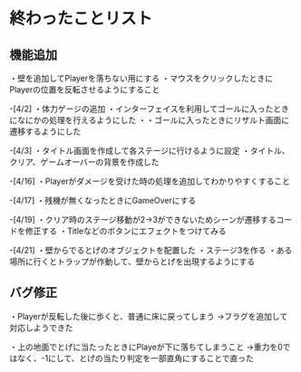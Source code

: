 # 終わったことリスト

## 機能追加
・壁を追加してPlayerを落ちない用にする
・マウスをクリックしたときにPlayerの位置を反転させるようにすること

-[4/2]
・体力ゲージの追加
・インターフェイスを利用してゴールに入ったときになにかの処理を行えるようにした
・・ゴールに入ったときにリザルト画面に遷移するようにした

-[4/3]
・タイトル画面を作成して各ステージに行けるように設定
・タイトル、クリア、ゲームオーバーの背景を作成した

-[4/16]
・Playerがダメージを受けた時の処理を追加してわかりやすくすること

-[4/17]
・残機が無くなったときにGameOverにする

-[4/19]
・クリア時のステージ移動が2→3ができないためシーンが遷移するコードを修正する
・Titleなどのボタンにエフェクトをつけてみる

-[4/21]
・壁からでるとげのオブジェクトを配置した
・ステージ3を作る
・ある場所に行くとトラップが作動して、壁からとげを出現するようにする



## バグ修正
・Playerが反転した後に歩くと、普通に床に戻ってしまう
→フラグを追加して対応しようできた

・上の地面でとげに当たったときにPlayeが下に落ちてしまうこと
→重力を0ではなく、-1にして、とげの当たり判定を一部直角にすることで直った

